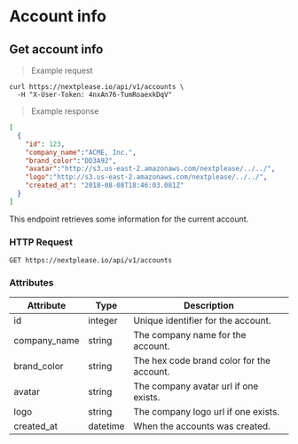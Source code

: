 # Account info

## Get account info

> Example request

```shell
curl https://nextplease.io/api/v1/accounts \
  -H "X-User-Token: 4nxAn76-TumRoaexkDqV"
```

> Example response

```json
[
  {
    "id": 123,
    "company_name":"ACME, Inc.",
    "brand_color":"DD3A92",
    "avatar":"http://s3.us-east-2.amazonaws.com/nextplease/../../",
    "logo":"http://s3.us-east-2.amazonaws.com/nextplease/../../",
    "created_at": "2018-08-08T18:46:03.081Z"
  }
]
```

This endpoint retrieves some information for the current account.

### HTTP Request

`GET https://nextplease.io/api/v1/accounts`

### Attributes

Attribute | Type | Description
--------- | ------- | -----------
id | integer | Unique identifier for the account.
company_name | string | The company name for the account.
brand_color | string | The hex code brand color for the account.
avatar | string | The company avatar url if one exists.
logo | string | The company logo url if one exists.
created_at | datetime | When the accounts was created.
